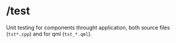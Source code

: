 # /test

Unit testing for components throught application, both source files (`tst*.cpp`) and for qml (`tst_*.qml`).
